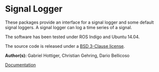 # Signal Logger

These packages provide an interface for a signal logger and some default signal loggers. A signal logger can log a time series of a signal.

The software has been tested under ROS Indigo and Ubuntu 14.04.

The source code is released under a [BSD 3-Clause license](LICENSE).

**Author(s):** Gabriel Hottiger, Christian Gehring, Dario Bellicoso

[Documentation](http://docs.leggedrobotics.com/signal_logger_doc/)